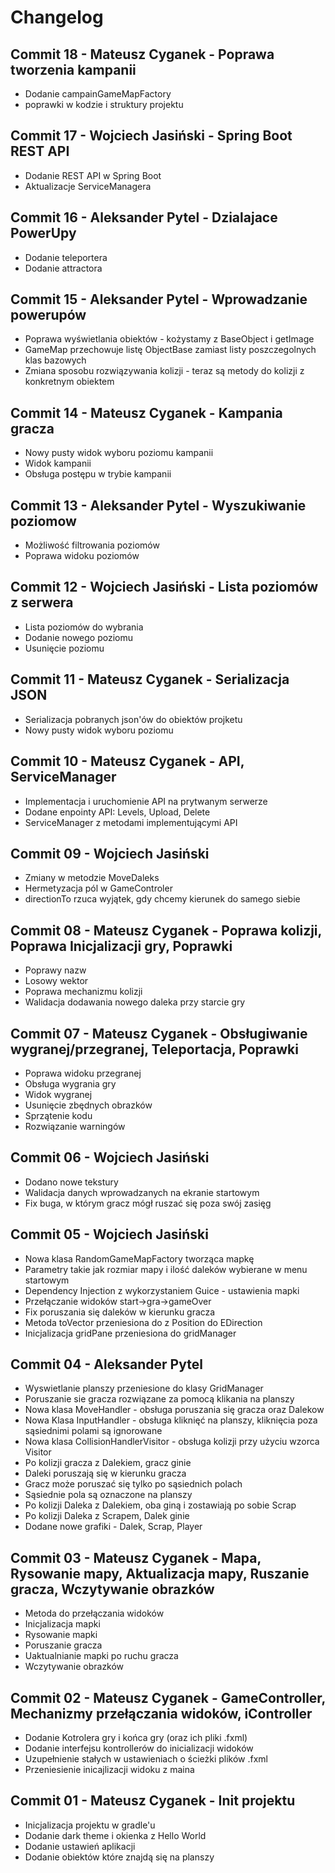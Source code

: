 # Changelog

## Commit 18 - Mateusz Cyganek - Poprawa tworzenia kampanii

-   Dodanie campainGameMapFactory
-   poprawki w kodzie i struktury projektu

## Commit 17 - Wojciech Jasiński - Spring Boot REST API
-   Dodanie REST API w Spring Boot
-   Aktualizacje ServiceManagera

## Commit 16 - Aleksander Pytel - Dzialajace PowerUpy

-   Dodanie teleportera
-   Dodanie attractora

## Commit 15 - Aleksander Pytel - Wprowadzanie powerupów

-   Poprawa wyświetlania obiektów - kożystamy z BaseObject i getImage
-   GameMap przechowuje listę ObjectBase zamiast listy poszczegolnych klas bazowych
-   Zmiana sposobu rozwiązywania kolizji - teraz są metody do kolizji z konkretnym obiektem

## Commit 14 - Mateusz Cyganek - Kampania gracza

-   Nowy pusty widok wyboru poziomu kampanii
-   Widok kampanii
-   Obsługa postępu w trybie kampanii

## Commit 13 - Aleksander Pytel - Wyszukiwanie poziomow

-   Możliwość filtrowania poziomów
-   Poprawa widoku poziomów

## Commit 12 - Wojciech Jasiński - Lista poziomów z serwera

-   Lista poziomów do wybrania
-   Dodanie nowego poziomu
-   Usunięcie poziomu

## Commit 11 - Mateusz Cyganek - Serializacja JSON

-   Serializacja pobranych json'ów do obiektów projketu
-   Nowy pusty widok wyboru poziomu

## Commit 10 - Mateusz Cyganek - API, ServiceManager

-   Implementacja i uruchomienie API na prytwanym serwerze
-   Dodane enpointy API: Levels, Upload, Delete
-   ServiceManager z metodami implementującymi API

## Commit 09 - Wojciech Jasiński

-   Zmiany w metodzie MoveDaleks
-   Hermetyzacja pól w GameControler
-   directionTo rzuca wyjątek, gdy chcemy kierunek do samego siebie

## Commit 08 - Mateusz Cyganek - Poprawa kolizji, Poprawa Inicjalizacji gry, Poprawki

-   Poprawy nazw
-   Losowy wektor
-   Poprawa mechanizmu kolizji
-   Walidacja dodawania nowego daleka przy starcie gry

## Commit 07 - Mateusz Cyganek - Obsługiwanie wygranej/przegranej, Teleportacja, Poprawki

-   Poprawa widoku przegranej
-   Obsługa wygrania gry
-   Widok wygranej
-   Usunięcie zbędnych obrazków
-   Sprzątenie kodu
-   Rozwiązanie warningów

## Commit 06 - Wojciech Jasiński

-   Dodano nowe tekstury
-   Walidacja danych wprowadzanych na ekranie startowym
-   Fix buga, w którym gracz mógł ruszać się poza swój zasięg

## Commit 05 - Wojciech Jasiński

-   Nowa klasa RandomGameMapFactory tworząca mapkę
-   Parametry takie jak rozmiar mapy i ilość daleków wybierane w menu startowym
-   Dependency Injection z wykorzystaniem Guice - ustawienia mapki
-   Przełączanie widoków start->gra->gameOver
-   Fix poruszania się daleków w kierunku gracza
-   Metoda toVector przeniesiona do z Position do EDirection
-   Inicjalizacja gridPane przeniesiona do gridManager

## Commit 04 - Aleksander Pytel

-   Wyswietlanie planszy przeniesione do klasy GridManager
-   Poruszanie sie gracza rozwiązane za pomocą klikania na planszy
-   Nowa klasa MoveHandler - obsługa poruszania się gracza oraz Dalekow
-   Nowa Klasa InputHandler - obsługa kliknięć na planszy, kliknięcia poza sąsiednimi polami są ignorowane
-   Nowa klasa CollisionHandlerVisitor - obsługa kolizji przy użyciu wzorca Visitor
-   Po kolizji gracza z Dalekiem, gracz ginie
-   Daleki poruszają się w kierunku gracza
-   Gracz może poruszać się tylko po sąsiednich polach
-   Sąsiednie pola są oznaczone na planszy
-   Po kolizji Daleka z Dalekiem, oba giną i zostawiają po sobie Scrap
-   Po kolizji Daleka z Scrapem, Dalek ginie
-   Dodane nowe grafiki - Dalek, Scrap, Player

## Commit 03 - Mateusz Cyganek - Mapa, Rysowanie mapy, Aktualizacja mapy, Ruszanie gracza, Wczytywanie obrazków

-   Metoda do przełączania widoków
-   Inicjalizacja mapki
-   Rysowanie mapki
-   Poruszanie gracza
-   Uaktualnianie mapki po ruchu gracza
-   Wczytywanie obrazków

## Commit 02 - Mateusz Cyganek - GameController, Mechanizmy przełączania widoków, iController

-   Dodanie Kotrolera gry i końca gry (oraz ich pliki .fxml)
-   Dodanie interfejsu kontrollerów do inicializacji widoków
-   Uzupełnienie stałych w ustawieniach o ścieżki plików .fxml
-   Przeniesienie inicajlizacji widoku z maina

## Commit 01 - Mateusz Cyganek - Init projektu

-   Inicjalizacja projektu w gradle'u
-   Dodanie dark theme i okienka z Hello World
-   Dodanie ustawień aplikacji
-   Dodanie obiektów które znajdą się na planszy
